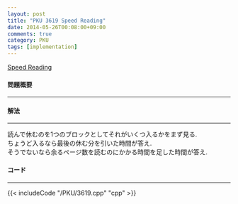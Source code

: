 ```yaml
---
layout: post
title: "PKU 3619 Speed Reading"
date: 2014-05-26T00:08:00+09:00
comments: true
category: PKU
tags: [implementation]
---
```


[Speed Reading](http://poj.org/problem?id=3619)

#### 問題概要

****

#### 解法

****

読んで休むのを1つのブロックとしてそれがいくつ入るかをまず見る.  
ちょうど入るなら最後の休む分を引いた時間が答え.  
そうでないなら余るページ数を読むのにかかる時間を足した時間が答え.  

#### コード

****

{{< includeCode "/PKU/3619.cpp" "cpp" >}}
